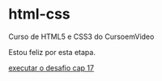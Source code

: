 # html-css
Curso de HTML5 e CSS3 do CursoemVideo

Estou feliz por esta etapa.

<a href="html-css/Desafios/desafio010%20CAP%202/android" target="_blank" >executar o desafio cap 17
